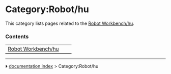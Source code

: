 # Category:Robot/hu
This category lists pages related to the [Robot Workbench/hu](Robot_Workbench/hu.md).

### Contents

|     |     |     |
| --- | --- | --- |
| [Robot Workbench/hu](Robot_Workbench/hu.md) |



---
⏵ [documentation index](../README.md) > Category:Robot/hu
